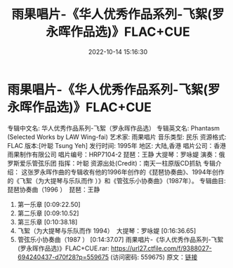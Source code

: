 ﻿---
title: 雨果唱片-《华人优秀作品系列-飞絮(罗永晖作品选)》FLAC+CUE
date: 2022-10-14 15:16:30
categories: 古典音乐、新世纪、纯音雅乐
tags: 纯音雅乐
---
# 雨果唱片-《华人优秀作品系列-飞絮(罗永晖作品选)》FLAC+CUE

专辑中文名: 华人优秀作品系列-飞絮（罗永晖作品选）
专辑英文名: Phantasm (Selected Works by LAW Wing-fai)
艺术家: 雨果唱片
音乐类型: 民乐
资源格式: FLAC
版本:[叶聪 Tsung Yeh]
发行时间: 1995年
地区: 大陆,香港
唱片公司：香港雨果制作有限公司
唱片编号：HRP7104-2
琵琶：王静
大提琴：罗咏媞
演奏：俄罗斯爱乐管弦乐团
指挥：叶聪
资源出处(Credit)：南天一柱原版CD抓轨
专辑介绍：
这张罗永晖作曲的专辑收有他的1996年创作的《琵琶协奏曲》、1994年创作的《飞絮（为大提琴与乐队而作
）》和《管弦乐小协奏曲》（1987年）。
专辑曲目:
琵琶协奏曲（1996 ）　琵琶：王静
01. 第一乐章
[0:09:22.50]
02. 第二乐章
[0:09:10.52]
03. 第三乐章
[0:10:38.18]
04. 飞絮（为大提琴与乐队而作 1994）　大提琴：罗咏媞
[0:16:36.65]
05. 管弦乐小协奏曲（1987 ）
[0:14:37.07]
雨果唱片-《华人优秀作品系列-飞絮(罗永晖作品选)》FLAC+CUE.rar:
https://url27.ctfile.com/f/9388027-694240437-d70f28?p=559675
(访问密码: 559675)
原文：[链接](https://blog.sina.com.cn/s/blog_1647c7e7601030zvs.html)